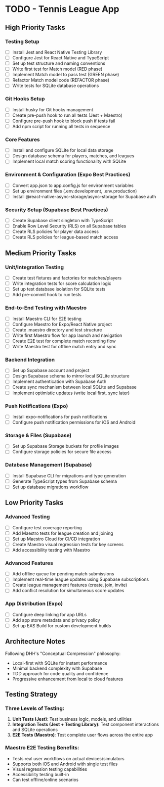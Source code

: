 # TODO - Tennis League App

## High Priority Tasks

### Testing Setup
- [ ] Install Jest and React Native Testing Library
- [ ] Configure Jest for React Native and TypeScript
- [ ] Set up test structure and naming conventions
- [ ] Write first test for Match model (RED phase)
- [ ] Implement Match model to pass test (GREEN phase)
- [ ] Refactor Match model code (REFACTOR phase)
- [ ] Write tests for SQLite database operations

### Git Hooks Setup
- [ ] Install husky for Git hooks management
- [ ] Create pre-push hook to run all tests (Jest + Maestro)
- [ ] Configure pre-push hook to block push if tests fail
- [ ] Add npm script for running all tests in sequence

### Core Features
- [ ] Install and configure SQLite for local data storage
- [ ] Design database schema for players, matches, and leagues
- [ ] Implement local match scoring functionality with SQLite

### Environment & Configuration (Expo Best Practices)
- [ ] Convert app.json to app.config.js for environment variables
- [ ] Set up environment files (.env.development, .env.production)
- [ ] Install @react-native-async-storage/async-storage for Supabase auth

### Security Setup (Supabase Best Practices)
- [ ] Create Supabase client singleton with TypeScript
- [ ] Enable Row Level Security (RLS) on all Supabase tables
- [ ] Create RLS policies for player data access
- [ ] Create RLS policies for league-based match access

## Medium Priority Tasks

### Unit/Integration Testing
- [ ] Create test fixtures and factories for matches/players
- [ ] Write integration tests for score calculation logic
- [ ] Set up test database isolation for SQLite tests
- [ ] Add pre-commit hook to run tests

### End-to-End Testing with Maestro
- [ ] Install Maestro CLI for E2E testing
- [ ] Configure Maestro for Expo/React Native project
- [ ] Create .maestro directory and test structure
- [ ] Write first Maestro flow for app launch and navigation
- [ ] Create E2E test for complete match recording flow
- [ ] Write Maestro test for offline match entry and sync

### Backend Integration
- [ ] Set up Supabase account and project
- [ ] Design Supabase schema to mirror local SQLite structure
- [ ] Implement authentication with Supabase Auth
- [ ] Create sync mechanism between local SQLite and Supabase
- [ ] Implement optimistic updates (write local first, sync later)

### Push Notifications (Expo)
- [ ] Install expo-notifications for push notifications
- [ ] Configure push notification permissions for iOS and Android

### Storage & Files (Supabase)
- [ ] Set up Supabase Storage buckets for profile images
- [ ] Configure storage policies for secure file access

### Database Management (Supabase)
- [ ] Install Supabase CLI for migrations and type generation
- [ ] Generate TypeScript types from Supabase schema
- [ ] Set up database migrations workflow

## Low Priority Tasks

### Advanced Testing
- [ ] Configure test coverage reporting
- [ ] Add Maestro tests for league creation and joining
- [ ] Set up Maestro Cloud for CI/CD integration
- [ ] Create Maestro visual regression tests for key screens
- [ ] Add accessibility testing with Maestro

### Advanced Features
- [ ] Add offline queue for pending match submissions
- [ ] Implement real-time league updates using Supabase subscriptions
- [ ] Create league management features (create, join, invite)
- [ ] Add conflict resolution for simultaneous score updates

### App Distribution (Expo)
- [ ] Configure deep linking for app URLs
- [ ] Add app store metadata and privacy policy
- [ ] Set up EAS Build for custom development builds

## Architecture Notes

Following DHH's "Conceptual Compression" philosophy:
- Local-first with SQLite for instant performance
- Minimal backend complexity with Supabase
- TDD approach for code quality and confidence
- Progressive enhancement from local to cloud features

## Testing Strategy

### Three Levels of Testing:
1. **Unit Tests (Jest)**: Test business logic, models, and utilities
2. **Integration Tests (Jest + Testing Library)**: Test component interactions and SQLite operations
3. **E2E Tests (Maestro)**: Test complete user flows across the entire app

### Maestro E2E Testing Benefits:
- Tests real user workflows on actual devices/simulators
- Supports both iOS and Android with single test files
- Visual regression testing capabilities
- Accessibility testing built-in
- Can test offline/online scenarios